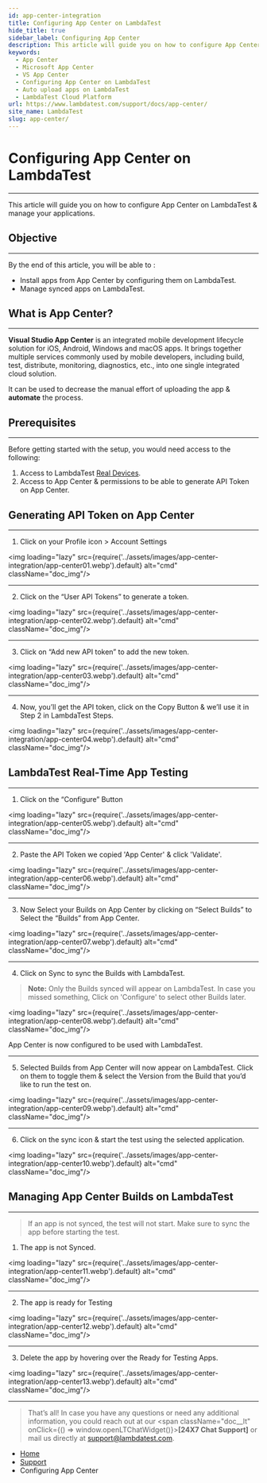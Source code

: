 ```yaml
---
id: app-center-integration
title: Configuring App Center on LambdaTest
hide_title: true
sidebar_label: Configuring App Center
description: This article will guide you on how to configure App Center on LambdaTest platform so you can run tests directly without uploading apps manually.
keywords:
  - App Center
  - Microsoft App Center
  - VS App Center
  - Configuring App Center on LambdaTest
  - Auto upload apps on LambdaTest
  - LambdaTest Cloud Platform
url: https://www.lambdatest.com/support/docs/app-center/
site_name: LambdaTest
slug: app-center/
---
```


<script type="application/ld+json"
      dangerouslySetInnerHTML={{ __html: JSON.stringify({
       "@context": "https://schema.org",
        "@type": "BreadcrumbList",
        "itemListElement": [{
          "@type": "ListItem",
          "position": 1,
          "name": "Home",
          "item": "https://www.lambdatest.com"
        },{
          "@type": "ListItem",
          "position": 2,
          "name": "Support",
          "item": "https://www.lambdatest.com/support/docs/"
        },{
          "@type": "ListItem",
          "position": 3,
          "name": "Migration",
          "item": "https://www.lambdatest.com/support/docs/app-center/"
        }]
      })
    }}
></script>

# Configuring App Center on LambdaTest

---

This article will guide you on how to configure App Center on LambdaTest & manage your applications.

## Objective

---

By the end of this article, you will be able to :

- Install apps from App Center by configuring them on LambdaTest.
- Manage synced apps on LambdaTest.

## What is App Center?

---

**Visual Studio App Center** is an integrated mobile development lifecycle solution for iOS, Android, Windows and macOS apps. It brings together multiple services commonly used by mobile developers, including build, test, distribute, monitoring, diagnostics, etc., into one single integrated cloud solution. 

It can be used to decrease the manual effort of uploading the app & **automate** the process.

## Prerequisites

---

Before getting started with the setup, you would need access to the following:

1. Access to LambdaTest [Real Devices](https://www.lambdatest.com/pricing).
2. Access to App Center & permissions to be able to generate API Token on App Center.

## Generating API Token on App Center

---

1. Click on your Profile icon > Account Settings

  <img loading="lazy" src={require('../assets/images/app-center-integration/app-center01.webp').default} alt="cmd" className="doc_img"/>

  ***

2. Click on the “User API Tokens” to generate a token.

  <img loading="lazy" src={require('../assets/images/app-center-integration/app-center02.webp').default} alt="cmd" className="doc_img"/>

  ***

3. Click on “Add new API token” to add the new token.

  <img loading="lazy" src={require('../assets/images/app-center-integration/app-center03.webp').default} alt="cmd" className="doc_img"/>

  ***

4. Now, you’ll get the API token, click on the Copy Button & we’ll use it in Step 2 in LambdaTest Steps.

  <img loading="lazy" src={require('../assets/images/app-center-integration/app-center04.webp').default} alt="cmd" className="doc_img"/>



## LambdaTest Real-Time App Testing

---

1. Click on the “Configure” Button

  <img loading="lazy" src={require('../assets/images/app-center-integration/app-center05.webp').default} alt="cmd" className="doc_img"/>

  ***

2. Paste the API Token we copied 'App Center' & click 'Validate'.

  <img loading="lazy" src={require('../assets/images/app-center-integration/app-center06.webp').default} alt="cmd" className="doc_img"/>

  ***

3. Now Select your Builds on App Center by clicking on “Select Builds” to Select the “Builds” from App Center.

  <img loading="lazy" src={require('../assets/images/app-center-integration/app-center07.webp').default} alt="cmd" className="doc_img"/>

  ***

4. Click on Sync to sync the Builds with LambdaTest.
> **Note:** Only the Builds synced will appear on LambdaTest. In case you missed something, Click on 'Configure' to select other Builds later.

  <img loading="lazy" src={require('../assets/images/app-center-integration/app-center08.webp').default} alt="cmd" className="doc_img"/>

App Center is now configured to be used with LambdaTest.
  ***


5. Selected Builds from App Center will now appear on LambdaTest. Click on them to toggle them & select the Version from the Build that you’d like to run the test on.

  <img loading="lazy" src={require('../assets/images/app-center-integration/app-center09.webp').default} alt="cmd" className="doc_img"/>

  ***

6. Click on the sync icon & start the test using the selected application.

  <img loading="lazy" src={require('../assets/images/app-center-integration/app-center10.webp').default} alt="cmd" className="doc_img"/>


## Managing App Center Builds on LambdaTest

---

> If an app is not synced, the test will not start. Make sure to sync the app before starting the test.

1. The app is not Synced.

  <img loading="lazy" src={require('../assets/images/app-center-integration/app-center11.webp').default} alt="cmd" className="doc_img"/>

  ***

2. The app is ready for Testing

  <img loading="lazy" src={require('../assets/images/app-center-integration/app-center12.webp').default} alt="cmd" className="doc_img"/>

  ***

3. Delete the app by hovering over the Ready for Testing Apps.

  <img loading="lazy" src={require('../assets/images/app-center-integration/app-center13.webp').default} alt="cmd" className="doc_img"/>


  ***

> That’s all! In case you have any questions or need any additional information, you could reach out at our <span className="doc\_\_lt" onClick={() => window.openLTChatWidget()}>**[24X7 Chat Support]**</span> or mail us directly at support@lambdatest.com.

<nav aria-label="breadcrumbs">
  <ul className="breadcrumbs">
    <li className="breadcrumbs__item">
      <a className="breadcrumbs__link" target="_self" href="https://www.lambdatest.com">
        Home
      </a>
    </li>
    <li className="breadcrumbs__item">
      <a className="breadcrumbs__link" target="_self" href="https://www.lambdatest.com/support/docs/">
        Support
      </a>
    </li>
    <li className="breadcrumbs__item breadcrumbs__item--active">
      <span className="breadcrumbs__link">
      Configuring App Center
      </span>
    </li>
  </ul>
</nav>
